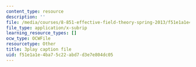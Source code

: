 ```yaml
---
content_type: resource
description: ''
file: /media/courses/8-851-effective-field-theory-spring-2013/f51e1a1e4ba75c22abd7d3e7e804dc05_KwtuwXp16cY.vtt
file_type: application/x-subrip
learning_resource_types: []
ocw_type: OCWFile
resourcetype: Other
title: 3play caption file
uid: f51e1a1e-4ba7-5c22-abd7-d3e7e804dc05
---
```

